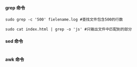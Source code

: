 #### grep 命令

```
sudo grep -c '500' fielename.log #查找文件包含500的行数

sudo cat index.html | grep -o 'js' #只输出文件中匹配到的部分
```

#### sed 命令

```

```

#### awk 命令

```

```